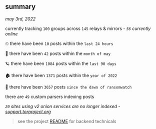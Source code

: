 
## summary
_may 3rd, 2022_

currently tracking `100` groups across `145` relays & mirrors - _`56` currently online_

⏲ there have been `10` posts within the `last 24 hours`

🦈 there have been `42` posts within the `month of may`

🪐 there have been `1084` posts within the `last 90 days`

🏚 there have been `1371` posts within the `year of 2022`

🦕 there have been `3657` posts `since the dawn of ransomwatch`

there are `49` custom parsers indexing posts

_`20` sites using v2 onion services are no longer indexed - [support.torproject.org](https://support.torproject.org/onionservices/v2-deprecation/)_

> see the project [README](https://github.com/thetanz/ransomwatch#ransomwatch--) for backend technicals
